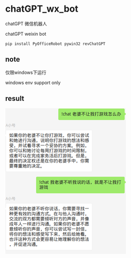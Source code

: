 # chatGPT_wx_bot

chatGPT 微信机器人

chatGPT weixin bot

```
pip install PyOfficeRobot pywin32 revChatGPT
```

## note

仅限windows下运行

windows env support only

## result

![example](./example.jpg)
